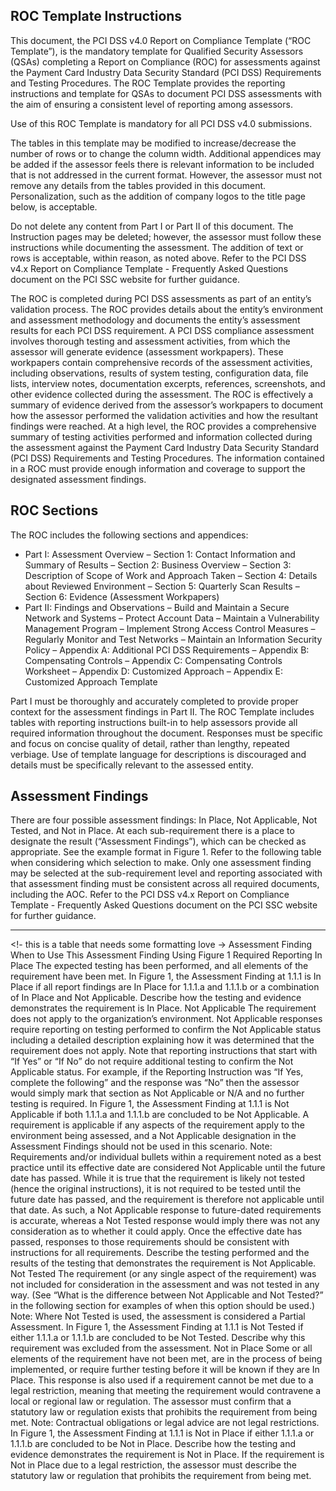 ## ROC Template Instructions

This document, the PCI DSS v4.0 Report on Compliance Template (“ROC Template”), is the mandatory template for Qualified Security Assessors (QSAs) completing a Report on Compliance (ROC) for assessments against the Payment Card Industry Data Security Standard (PCI DSS) Requirements and Testing Procedures. The ROC Template provides the reporting instructions and template for QSAs to document PCI DSS assessments with the aim of ensuring a consistent level of reporting among assessors. 

Use of this ROC Template is mandatory for all PCI DSS v4.0 submissions.

The tables in this template may be modified to increase/decrease the number of rows or to change the column width. Additional appendices may be added if the assessor feels there is relevant information to be included that is not addressed in the current format. However, the assessor must not remove any details from the tables provided in this document. Personalization, such as the addition of company logos to the title page below, is acceptable.

Do not delete any content from Part I or Part II of this document. The Instruction pages may be deleted; however, the assessor must follow these instructions while documenting the assessment. The addition of text or rows is acceptable, within reason, as noted above. Refer to the PCI DSS v4.x Report on Compliance Template - Frequently Asked Questions document on the PCI SSC website for further guidance.

The ROC is completed during PCI DSS assessments as part of an entity’s validation process. The ROC provides details about the entity’s environment and assessment methodology and documents the entity’s assessment results for each PCI DSS requirement. A PCI DSS compliance assessment involves thorough testing and assessment activities, from which the assessor will generate evidence (assessment workpapers). These workpapers contain comprehensive records of the assessment activities, including observations, results of system testing, configuration data, file lists, interview notes, documentation excerpts, references, screenshots, and other evidence collected during the assessment. The ROC is effectively a summary of evidence derived from the assessor’s workpapers to document how the assessor performed the validation activities and how the resultant findings were reached. At a high level, the ROC provides a comprehensive summary of testing activities performed and information collected during the assessment against the Payment Card Industry Data Security Standard (PCI DSS) Requirements and Testing Procedures. The information contained in a ROC must provide enough information and coverage to support the designated assessment findings.

## ROC Sections

The ROC includes the following sections and appendices:
* Part I: Assessment Overview
 – Section 1: Contact Information and Summary of Results
 – Section 2: Business Overview
 – Section 3: Description of Scope of Work and Approach Taken
 – Section 4: Details about Reviewed Environment
 – Section 5: Quarterly Scan Results 
 – Section 6: Evidence (Assessment Workpapers)
* Part II: Findings and Observations
 – Build and Maintain a Secure Network and Systems
 – Protect Account Data
 – Maintain a Vulnerability Management Program
 – Implement Strong Access Control Measures
 – Regularly Monitor and Test Networks
 – Maintain an Information Security Policy
 – Appendix A: Additional PCI DSS Requirements 
 – Appendix B: Compensating Controls
 – Appendix C: Compensating Controls Worksheet
 – Appendix D: Customized Approach 
 – Appendix E: Customized Approach Template

Part I must be thoroughly and accurately completed to provide proper context for the assessment findings in Part II. The ROC Template includes tables with reporting instructions built-in to help assessors provide all required information throughout the document. Responses must be specific and focus on concise quality of detail, rather than lengthy, repeated verbiage. Use of template language for descriptions is discouraged and details must be specifically relevant to the assessed entity.

## Assessment Findings

There are four possible assessment findings: In Place, Not Applicable, Not Tested, and Not in Place. At each sub-requirement there is a place to designate the result (“Assessment Findings”), which can be checked as appropriate. See the example format in Figure 1.
Refer to the following table when considering which selection to make. Only one assessment finding may be selected at the sub-requirement level and reporting associated with that assessment finding must be consistent across all required documents, including the AOC. 
Refer to the PCI DSS v4.x Report on Compliance Template - Frequently Asked Questions document on the PCI SSC website for further guidance.

---
<!- this is a table that needs some formatting love ->
Assessment Finding	When to Use This Assessment Finding	Using Figure 1	Required Reporting
In Place	The expected testing has been performed, and all elements of the requirement have been met.	In Figure 1, the Assessment Finding at 1.1.1 is In Place if all report findings are In Place for 1.1.1.a and 1.1.1.b or a combination of In Place and Not Applicable.	Describe how the testing and evidence demonstrates the requirement is In Place.
Not Applicable	The requirement does not apply to the organization’s environment. 
Not Applicable responses require reporting on testing performed to confirm the Not Applicable status including a detailed description explaining how it was determined that the requirement does not apply. 
Note that reporting instructions that start with “If Yes” or “If No” do not require additional testing to confirm the Not Applicable status. For example, if the Reporting Instruction was “If Yes, complete the following” and the response was “No” then the assessor would simply mark that section as Not Applicable or N/A and no further testing is required.	In Figure 1, the Assessment Finding at 1.1.1 is Not Applicable if both 1.1.1.a and 1.1.1.b are concluded to be Not Applicable. A requirement is applicable if any aspects of the requirement apply to the environment being assessed, and a Not Applicable designation in the Assessment Findings should not be used in this scenario.
Note: Requirements and/or individual bullets within a requirement noted as a best practice until its effective date are considered Not Applicable until the future date has passed. While it is true that the requirement is likely not tested (hence the original instructions), it is not required to be tested until the future date has passed, and the requirement is therefore not applicable until that date. As such, a Not Applicable response to future-dated requirements is accurate, whereas a Not Tested response would imply there was not any consideration as to whether it could apply. 
Once the effective date has passed, responses to those requirements should be consistent with instructions for all requirements.	Describe the testing performed and the results of the testing that demonstrates the requirement is Not Applicable.
Not Tested	The requirement (or any single aspect of the requirement) was not included for consideration in the assessment and was not tested in any way.
(See “What is the difference between Not Applicable and Not Tested?” in the following section for examples of when this option should be used.)
Note: Where Not Tested is used, the assessment is considered a Partial Assessment.	In Figure 1, the Assessment Finding at 1.1.1 is Not Tested if either 1.1.1.a or 1.1.1.b are concluded to be Not Tested.	Describe why this requirement was excluded from the assessment.
Not in Place	Some or all elements of the requirement have not been met, are in the process of being implemented, or require further testing before it will be known if they are In Place.
This response is also used if a requirement cannot be met due to a legal restriction, meaning that meeting the requirement would contravene a local or regional law or regulation. The assessor must confirm that a statutory law or regulation exists that prohibits the requirement from being met.
Note: Contractual obligations or legal advice are not legal restrictions.	In Figure 1, the Assessment Finding at 1.1.1 is Not in Place if either 1.1.1.a or 1.1.1.b are concluded to be Not in Place.	Describe how the testing and evidence demonstrates the requirement is Not in Place.
If the requirement is Not in Place due to a legal restriction, the assessor must describe the statutory law or regulation that prohibits the requirement from being met.
